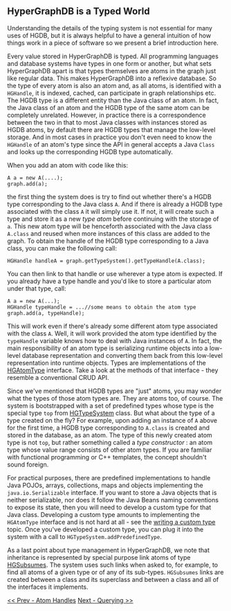 ## HyperGraphDB is a Typed World ##

Understanding the details of the typing system is not essential for many uses of HGDB, but it is always helpful to have a general intuition of how things work in a piece of software so we present a brief introduction here.

Every value stored in HyperGraphDB is typed. All programming languages and database systems have types in one form or another, but what sets HyperGraphDB apart is that types themselves are atoms in the graph just like regular data. This makes HyperGraphDB into a reflexive database. So the type of every atom is also an atom and, as all atoms, is identified with a `HGHandle`, it is indexed, cached, can participate in graph relationships etc. The HGDB type is a different entity than the Java class of an atom. In fact, the Java class of an atom and the HGDB type of the same atom can be completely unrelated. However, in practice there is a correspondence between the two in that to most Java classes with instances stored as HGDB atoms, by default there are HGDB types that manage the low-level storage. And in most cases in practice you don't even need to know the `HGHandle` of an atom's type since the API in general accepts a Java `Class` and looks up the corresponding HGDB type automatically.

When you add an atom with code like this:

```
A a = new A(....);
graph.add(a);
```

the first thing the system does is try to find out whether there's a HGDB type corresponding to the Java class `A`. And if there is already a HGDB type associated with the class `A` it will simply use it. If not, it will create such a type and store it as a new _type atom_ before continuing with the storage of `a`. This new atom type will be henceforth associated with the Java class `A.class` and reused when more instances of this class are added to the graph. To obtain the handle of the HGDB type corresponding to a Java class, you can make the following call:

```
HGHandle handleA = graph.getTypeSystem().getTypeHandle(A.class);
```

You can then link to that handle or use wherever a type atom is expected. If you already have a type handle and you'd like to store a particular atom under that type, call:

```
A a = new A(...);
HGHandle typeHandle = ...//some means to obtain the atom type
graph.add(a, typeHandle);
```

This will work even if there's already some different atom type associated with the class `A`. Well, it will work provided the atom type identified by the `typeHandle` variable knows how to deal with Java instances of `A`. In fact, the main responsibility of an atom type is serializing runtime objects into a low-level database representation and converting them back from this low-level representation into runtime objects. Types are implementations of the [HGAtomType](http://www.kobrix.com/javadocs/hgcore/org/hypergraphdb/type/HGAtomType.html) interface. Take a look at the methods of that interface - they resemble a conventional CRUD API.

Since we've mentioned that HGDB types are "just" atoms, you may wonder what the types of those atom types are. They are atoms too, of course. The system is bootstrapped with a set of predefined types whose type is the special type `top` from [HGTypeSystem](http://www.kobrix.com/javadocs/hgcore/org/hypergraphdb/HGTypeSystem.html) class. But what about the type of a type created on the fly? For example, upon adding an instance of `A` above for the first time, a HGDB type corresponding to `A.class` is created and stored in the database, as an atom. The type of this newly created atom type is not `top`, but rather something called a _type constructor_ : an atom type whose value range consists of other atom types. If you are familiar with functional programming or C++ templates, the concept shouldn't sound foreign.

For practical purposes, there are predefined implementations to handle Java POJOs, arrays, collections, maps and objects implementing the `java.io.Serializable` interface. If you want to store a Java objects that is neither serializable, nor does it follow the Java Beans naming conventions to expose its state, then you will need to develop a custom type for that Java class. Developing a custom type amounts to implementing the `HGAtomType` interface and is not hard at all - see the [writing a custom type](RefCustomTypes.md) topic. Once you've developed a custom type, you can plug it into the system with a call to  `HGTypeSystem.addPredefinedType`.

As a last point about type management in HyperGraphDB, we note that inheritance is represented by special purpose link atoms of type [HGSubsumes](http://www.kobrix.com/javadocs/hgcore/org/hypergraphdb/atom/HGSubsumes.html). The system uses such links when asked to, for example, to find all atoms of a given type or of any of its sub-types. `HGSubsumes` links are created between a class and its superclass and between a class and all of the interfaces it implements.

[<< Prev - Atom Handles](IntroHGHandles.md)  [Next - Querying >>](IntroQuerying.md)